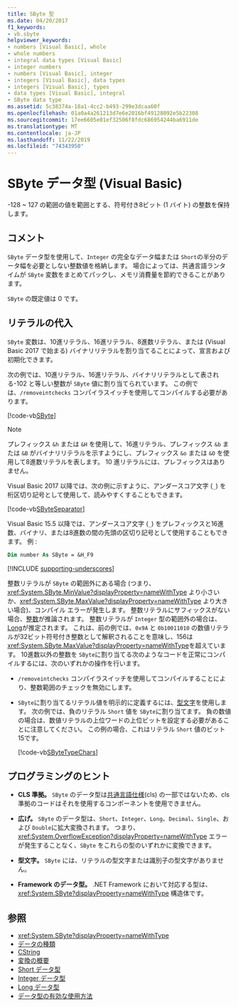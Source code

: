 ```yaml
---
title: SByte 型
ms.date: 04/20/2017
f1_keywords:
- vb.sbyte
helpviewer_keywords:
- numbers [Visual Basic], whole
- whole numbers
- integral data types [Visual Basic]
- integer numbers
- numbers [Visual Basic], integer
- integers [Visual Basic], data types
- integers [Visual Basic], types
- data types [Visual Basic], integral
- SByte data type
ms.assetid: 5c38374a-18a1-4cc2-b493-299e3dcaa60f
ms.openlocfilehash: 01a0a4a261213d7e6e2016bf49128092e5b22308
ms.sourcegitcommit: 17ee6605e01ef32506f8fdc686954244ba6911de
ms.translationtype: MT
ms.contentlocale: ja-JP
ms.lasthandoff: 11/22/2019
ms.locfileid: "74343950"
---
```

# <a name="sbyte-data-type-visual-basic"></a>SByte データ型 (Visual Basic)

-128 ~ 127 の範囲の値を範囲とする、符号付き8ビット (1 バイト) の整数を保持します。

## <a name="remarks"></a>コメント

`SByte` データ型を使用して、`Integer` の完全なデータ幅または `Short`の半分のデータ幅を必要としない整数値を格納します。 場合によっては、共通言語ランタイムが `SByte` 変数をまとめてパックし、メモリ消費量を節約できることがあります。

`SByte` の既定値は 0 です。

## <a name="literal-assignments"></a>リテラルの代入

`SByte` 変数は、10進リテラル、16進リテラル、8進数リテラル、または (Visual Basic 2017 で始まる) バイナリリテラルを割り当てることによって、宣言および初期化できます。

次の例では、10進リテラル、16進リテラル、バイナリリテラルとして表される-102 と等しい整数が `SByte` 値に割り当てられています。 この例では、`/removeintchecks` コンパイラスイッチを使用してコンパイルする必要があります。

[!code-vb[SByte](../../../../samples/snippets/visualbasic/language-reference/data-types/numeric-literals.vb#SByte)]

> [!NOTE]
> プレフィックス `&h` または `&H` を使用して、16進リテラル、プレフィックス `&b` または `&B` がバイナリリテラルを示すようにし、プレフィックス `&o` または `&O` を使用して8進数リテラルを表します。 10 進リテラルには、プレフィックスはありません。

Visual Basic 2017 以降では、次の例に示すように、アンダースコア文字 (`_`) を桁区切り記号として使用して、読みやすくすることもできます。

[!code-vb[SByteSeparator](../../../../samples/snippets/visualbasic/language-reference/data-types/numeric-literals.vb#SByteS)]

Visual Basic 15.5 以降では、アンダースコア文字 (`_`) をプレフィックスと16進数、バイナリ、または8進数の間の先頭の区切り記号として使用することもできます。 例 :

```vb
Dim number As SByte = &H_F9
```

[!INCLUDE [supporting-underscores](../../../../includes/vb-separator-langversion.md)]

整数リテラルが `SByte` の範囲外にある場合 (つまり、<xref:System.SByte.MinValue?displayProperty=nameWithType> より小さいか、<xref:System.SByte.MaxValue?displayProperty=nameWithType> より大きい場合)、コンパイル エラーが発生します。 整数リテラルにサフィックスがない場合、[整数](integer-data-type.md)が推論されます。 整数リテラルが `Integer` 型の範囲外の場合は、 [Long](long-data-type.md)が推定されます。 これは、前の例では、`0x9A` と `0b10011010` の数値リテラルが32ビット符号付き整数として解釈されることを意味し、156は <xref:System.SByte.MaxValue?displayProperty=nameWithType>を超えています。 10進数以外の整数を `SByte`に割り当てる次のようなコードを正常にコンパイルするには、次のいずれかの操作を行います。

- `/removeintchecks` コンパイラスイッチを使用してコンパイルすることにより、整数範囲のチェックを無効にします。

- `SByte`に割り当てるリテラル値を明示的に定義するには、[型文字](../../programming-guide/language-features/data-types/type-characters.md)を使用します。 次の例では、負のリテラル `Short` 値を `SByte`に割り当てます。 負の数値の場合は、数値リテラルの上位ワードの上位ビットを設定する必要があることに注意してください。 この例の場合、これはリテラル `Short` 値のビット15です。

   [!code-vb[SByteTypeChars](../../../../samples/snippets/visualbasic/language-reference/data-types/sbyte-assignment.vb#1)]

## <a name="programming-tips"></a>プログラミングのヒント

- **CLS 準拠。** `SByte` のデータ型は[共通言語仕様](https://www.ecma-international.org/publications/standards/Ecma-335.htm)(cls) の一部ではないため、cls 準拠のコードはそれを使用するコンポーネントを使用できません。

- **広げ。** `SByte` のデータ型は、`Short`、`Integer`、`Long`、`Decimal`、`Single`、および `Double`に拡大変換されます。 つまり、<xref:System.OverflowException?displayProperty=nameWithType> エラーが発生することなく、`SByte` をこれらの型のいずれかに変換できます。

- **型文字。** `SByte` には、リテラルの型文字または識別子の型文字がありません。

- **Framework のデータ型。** .NET Framework において対応する型は、<xref:System.SByte?displayProperty=nameWithType> 構造体です。

## <a name="see-also"></a>参照

- <xref:System.SByte?displayProperty=nameWithType>
- [データの種類](../../../visual-basic/language-reference/data-types/index.md)
- [CString](../../../visual-basic/language-reference/functions/type-conversion-functions.md)
- [変換の概要](../../../visual-basic/language-reference/keywords/conversion-summary.md)
- [Short データ型](../../../visual-basic/language-reference/data-types/short-data-type.md)
- [Integer データ型](../../../visual-basic/language-reference/data-types/integer-data-type.md)
- [Long データ型](../../../visual-basic/language-reference/data-types/long-data-type.md)
- [データ型の有効な使用方法](../../../visual-basic/programming-guide/language-features/data-types/efficient-use-of-data-types.md)
